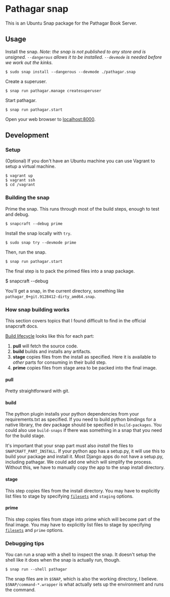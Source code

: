 # Pathagar snap

This is an Ubuntu Snap package for the Pathagar Book Server.


## Usage

Install the snap. _Note: the snap is not published to any store and is unsigned.
`--dangerous` allows it to be installed. `--devmode` is needed before we work
out the kinks._

    $ sudo snap install --dangerous --devmode ./pathagar.snap

Create a superuser.

    $ snap run pathagar.manage createsuperuser

Start pathagar.

    $ snap run pathagar.start

Open your web browser to [localhost:8000](https://localhost:8000/).


## Development


### Setup

(Optional) If you don't have an Ubuntu machine you can use Vagrant to setup a virtual
machine.

    $ vagrant up
    $ vagrant ssh
    $ cd /vagrant


### Building the snap

Prime the snap. This runs through most of the build steps, enough to test and
debug.

    $ snapcraft --debug prime

Install the snap locally with `try`.

    $ sudo snap try --devmode prime

Then, run the snap.

    $ snap run pathagar.start

The final step is to pack the primed files into a snap package.

   $ snapcraft --debug

You'll get a snap, in the current directory, something like
`pathagar_0+git.9128412-dirty_amd64.snap`.


### How snap building works

This section covers topics that I found difficult to find in the official
snapcraft docs.

[Build lifecycle](https://docs.snapcraft.io/snapcraft-lifecycle/5123) looks like this for each part:

1. **pull** will fetch the source code.
1. **build** builds and installs any artifacts.
1. **stage** copies files from the install as specified. Here it is available to
   _other_ parts for consuming in their build step.
1. **prime** copies files from stage area to be packed into the final image.

#### pull

Pretty straightforward with git.


#### build

The python plugin installs your python dependencies from your requirements.txt
as specified. If you need to build python bindings for a native library, the dev
package should be specified in `build-packages`. You could also use
`build-snaps` if there was something in a snap that you need for the build
stage.

It's important that your snap part must also _install_ the files to
`SNAPCRAFT_PART_INSTALL`. If your python app has a setup.py, it will use this to
build your package and install it. Most Django apps do not have a setup.py,
including pathagar. We could add one which will simplify the process. Without
this, we have to manually copy the app to the snap install directory.


#### stage

This step copies files from the install directory. You may have to explicitly
list files to stage by specifying [`filesets`](https://docs.snapcraft.io/snapcraft-filesets/8973) and `staging` options.


#### prime

This step copies files from stage into prime which will become part of the final
image. You may have to explicitly list files to stage by specifying
[`filesets`](https://docs.snapcraft.io/snapcraft-filesets/8973) and `prime`
options.


### Debugging tips

You can run a snap with a shell to inspect the snap. It doesn't setup the shell
like it does when the snap is actually run, though.

    $ snap run --shell pathagar

The snap files are in `$SNAP`, which is also the working directory, I believe.
`$SNAP/command-*.wrapper` is what actually sets up the environment and runs the
command.
